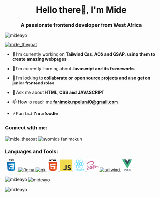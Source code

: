 <h1 align="center">Hello there👋, I'm Mide</h1>
<h3 align="center">A passionate frontend developer from West Africa</h3>

<p align="left"> <img src="https://komarev.com/ghpvc/?username=mideayo&label=Profile%20views&color=0e75b6&style=flat" alt="mideayo" /> </p>

<p align="left"> <a href="https://twitter.com/mide_thegoat" target="blank"><img src="https://img.shields.io/twitter/follow/mide_thegoat?logo=twitter&style=for-the-badge" alt="mide_thegoat" /></a> </p>

- 🔭 I’m currently working on **Tailwind Css, AOS and GSAP, using them to create amazing webpages**

- 🌱 I’m currently learning about **Javascript and its frameworks**

- 🤝 I’m looking to **collaborate on open source projects and also get on junior frontend roles**

- 💬 Ask me about **HTML, CSS and JAVASCRIPT**

- 📫 How to reach me **fanimokunpelumi0@gmail.com**

- ⚡ Fun fact **I'm a foodie**

<h3 align="left">Connect with me:</h3>
<p align="left">
<a href="https://twitter.com/mide_thegoat" target="blank"><img align="center" src="https://raw.githubusercontent.com/rahuldkjain/github-profile-readme-generator/master/src/images/icons/Social/twitter.svg" alt="mide_thegoat" height="30" width="40" /></a>
<a href="https://linkedin.com/in/ayomide fanimokun" target="blank"><img align="center" src="https://raw.githubusercontent.com/rahuldkjain/github-profile-readme-generator/master/src/images/icons/Social/linked-in-alt.svg" alt="ayomide fanimokun" height="30" width="40" /></a>
</p>

<h3 align="left">Languages and Tools:</h3>
<p align="left"> <a href="https://www.w3schools.com/css/" target="_blank" rel="noreferrer"> <img src="https://raw.githubusercontent.com/devicons/devicon/master/icons/css3/css3-original-wordmark.svg" alt="css3" width="40" height="40"/> </a> <a href="https://www.figma.com/" target="_blank" rel="noreferrer"> <img src="https://www.vectorlogo.zone/logos/figma/figma-icon.svg" alt="figma" width="40" height="40"/> </a> <a href="https://git-scm.com/" target="_blank" rel="noreferrer"> <img src="https://www.vectorlogo.zone/logos/git-scm/git-scm-icon.svg" alt="git" width="40" height="40"/> </a> <a href="https://www.w3.org/html/" target="_blank" rel="noreferrer"> <img src="https://raw.githubusercontent.com/devicons/devicon/master/icons/html5/html5-original-wordmark.svg" alt="html5" width="40" height="40"/> </a> <a href="https://developer.mozilla.org/en-US/docs/Web/JavaScript" target="_blank" rel="noreferrer"> <img src="https://raw.githubusercontent.com/devicons/devicon/master/icons/javascript/javascript-original.svg" alt="javascript" width="40" height="40"/> </a> <a href="https://reactjs.org/" target="_blank" rel="noreferrer"> <img src="https://raw.githubusercontent.com/devicons/devicon/master/icons/react/react-original-wordmark.svg" alt="react" width="40" height="40"/> </a> <a href="https://sass-lang.com" target="_blank" rel="noreferrer"> <img src="https://raw.githubusercontent.com/devicons/devicon/master/icons/sass/sass-original.svg" alt="sass" width="40" height="40"/> </a> <a href="https://tailwindcss.com/" target="_blank" rel="noreferrer"> <img src="https://www.vectorlogo.zone/logos/tailwindcss/tailwindcss-icon.svg" alt="tailwind" width="40" height="40"/> </a> <a href="https://vuejs.org/" target="_blank" rel="noreferrer"> <img src="https://raw.githubusercontent.com/devicons/devicon/master/icons/vuejs/vuejs-original-wordmark.svg" alt="vuejs" width="40" height="40"/> </a> </p>

<p><img align="left" src="https://github-readme-stats.vercel.app/api/top-langs?username=mideayo&show_icons=true&locale=en&layout=compact" alt="mideayo" /></p>

<p>&nbsp;<img align="center" src="https://github-readme-stats.vercel.app/api?username=mideayo&show_icons=true&locale=en" alt="mideayo" /></p>

<p><img align="center" src="https://github-readme-streak-stats.herokuapp.com/?user=mideayo&" alt="mideayo" /></p>
